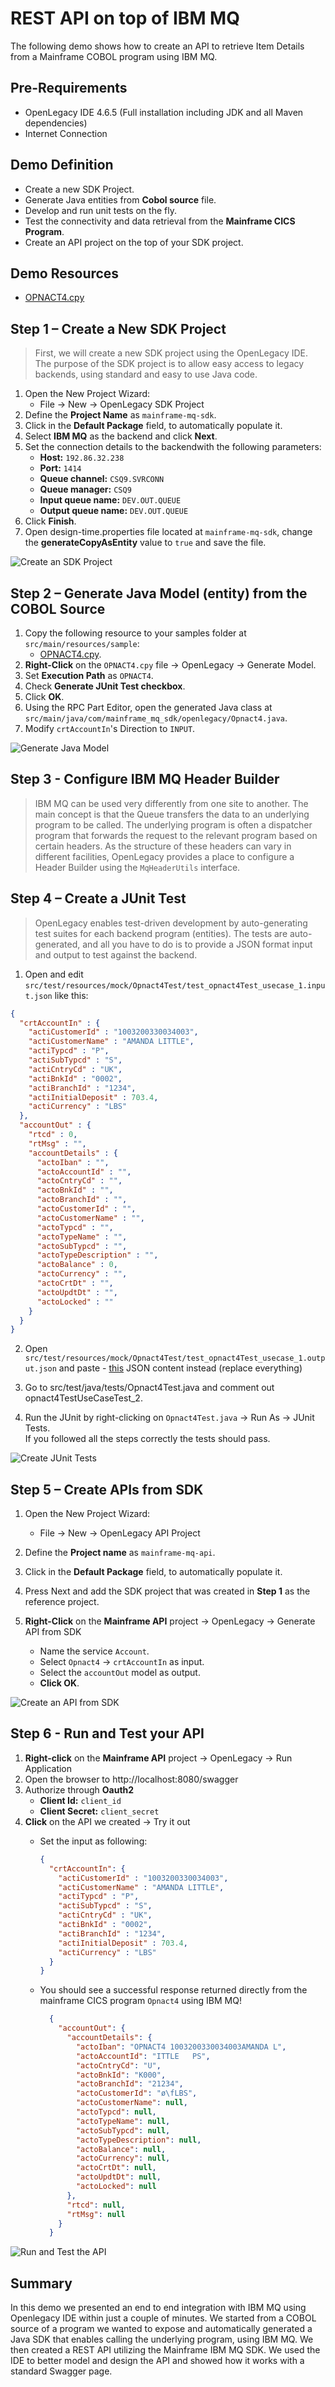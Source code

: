 # REST API on top of IBM MQ

The following demo shows how to create an API to retrieve Item Details from a Mainframe COBOL program using IBM MQ.

## Pre-Requirements

- OpenLegacy IDE 4.6.5 (Full installation including JDK and all Maven dependencies)
- Internet Connection

## Demo Definition

- Create a new SDK Project.
- Generate Java entities from **Cobol source** file.
- Develop and run unit tests on the fly.
- Test the connectivity and data retrieval from the **Mainframe CICS Program**.
- Create an API project on the top of your SDK project.
  
## Demo Resources

- [OPNACT4.cpy](./assets/resources/OPNACT4.cpy)

## Step 1 – Create a New SDK Project

> First, we will create a new SDK project using the OpenLegacy IDE.
The purpose of the SDK project is to allow easy access to legacy backends, using standard and easy to use Java code.

1. Open the New Project Wizard:
   - File → New → OpenLegacy SDK Project
2. Define the **Project Name** as `mainframe-mq-sdk`.
3. Click in the **Default Package** field, to automatically populate it.
4. Select **IBM MQ** as the backend and click **Next**.
5. Set the connection details to the backendwith the following parameters:
    - **Host:** `192.86.32.238`
    - **Port:** `1414`
    - **Queue channel:** `CSQ9.SVRCONN`
    - **Queue manager:** `CSQ9`
    - **Input queue name:** `DEV.OUT.QUEUE`
    - **Output queue name:** `DEV.OUT.QUEUE`
6. Click **Finish**.
7. Open design-time.properties file located at `mainframe-mq-sdk`, change the **generateCopyAsEntity** value to `true` and save the file.

![Create an SDK Project](./assets/images/createSDK.gif)

## Step 2 – Generate Java Model (entity) from the COBOL Source

1. Copy the following resource to your samples folder at `src/main/resources/sample`:
    - [OPNACT4.cpy](./assets/resources/OPNACT4.cpy).
2. **Right-Click** on the `OPNACT4.cpy` file → OpenLegacy → Generate Model.
3. Set **Execution Path** as `OPNACT4`.
4. Check **Generate JUnit Test checkbox**.
5. Click **OK**.
6. Using the RPC Part Editor, open the generated Java class at `src/main/java/com/mainframe_mq_sdk/openlegacy/Opnact4.java`.
7. Modify `crtAccountIn`'s Direction to `INPUT`.

![Generate Java Model](./assets/images/generateEntity.gif)

## Step 3 - Configure IBM MQ Header Builder

> IBM MQ can be used very differently from one site to another. The main concept is that the Queue transfers the data to an underlying program to be called. The underlying program is often a dispatcher program that forwards the request to the relevant program based on certain headers. As the structure of these headers can vary in different facilities, OpenLegacy provides a place to configure a Header Builder using the `MqHeaderUtils` interface.
  
## Step 4 – Create a JUnit Test

> OpenLegacy enables test-driven development by auto-generating test suites for each backend program (entities).
The tests are auto-generated, and all you have to do is to provide a JSON format input and output to test against the backend.

1. Open and edit `src/test/resources/mock/Opnact4Test/test_opnact4Test_usecase_1.input.json` like this:  

  ```json
  {
    "crtAccountIn" : {
      "actiCustomerId" : "1003200330034003",
      "actiCustomerName" : "AMANDA LITTLE",
      "actiTypcd" : "P",
      "actiSubTypcd" : "S",
      "actiCntryCd" : "UK",
      "actiBnkId" : "0002",
      "actiBranchId" : "1234",
      "actiInitialDeposit" : 703.4,
      "actiCurrency" : "LBS"
    },
    "accountOut" : {
      "rtcd" : 0,
      "rtMsg" : "",
      "accountDetails" : {
        "actoIban" : "",
        "actoAccountId" : "",
        "actoCntryCd" : "",
        "actoBnkId" : "",
        "actoBranchId" : "",
        "actoCustomerId" : "",
        "actoCustomerName" : "",
        "actoTypcd" : "",
        "actoTypeName" : "",
        "actoSubTypcd" : "",
        "actoTypeDescription" : "",
        "actoBalance" : 0,
        "actoCurrency" : "",
        "actoCrtDt" : "",
        "actoUpdtDt" : "",
        "actoLocked" : ""
      }
    }
  }
  ```
  
2. Open `src/test/resources/mock/Opnact4Test/test_opnact4Test_usecase_1.output.json` and paste - [this](./assets/resources/Test_usecase_1.output.json) JSON content instead (replace everything)

  
3. Go to src/test/java/tests/Opnact4Test.java and comment out opnact4TestUseCaseTest_2.  
4. Run the JUnit by right-clicking on `Opnact4Test.java` → Run As → JUnit Tests.  
   If you followed all the steps correctly the tests should pass.

![Create JUnit Tests](./assets/images/createJUnit.gif)

## Step 5 – Create APIs from SDK

1. Open the New Project Wizard:  
   - File → New → OpenLegacy API Project  
2. Define the **Project name** as `mainframe-mq-api`.  
3. Click in the **Default Package** field, to automatically populate it.  
4. Press Next and add the SDK project that was created in **Step 1**  as the reference project.  
5. **Right-Click** on the **Mainframe API** project → OpenLegacy → Generate API from SDK  

    - Name the service `Account`.  
    - Select `Opnact4` → `crtAccountIn` as input.  
    - Select the `accountOut` model as output.  
    - **Click OK**.



![Create an API from SDK](./assets/images/createAPI.gif)

## Step 6 - Run and Test your API

1. **Right-click** on the **Mainframe API** project → OpenLegacy → Run Application  
2. Open the browser to http://localhost:8080/swagger  
3. Authorize through **Oauth2**
   - **Client Id:** `client_id`
   - **Client Secret:** `client_secret`
4. **Click** on the API we created → Try it out  
    - Set the input as following:  
	
      ```json
      {
        "crtAccountIn": {
          "actiCustomerId" : "1003200330034003",
          "actiCustomerName" : "AMANDA LITTLE",
          "actiTypcd" : "P",
          "actiSubTypcd" : "S",
          "actiCntryCd" : "UK",
          "actiBnkId" : "0002",
          "actiBranchId" : "1234",
          "actiInitialDeposit" : 703.4,
          "actiCurrency" : "LBS"
        }
      }
      ```
	  
    - You should see a successful response returned directly from the mainframe CICS program `Opnact4` using IBM MQ!  
	
      ```json
		{
		  "accountOut": {
			"accountDetails": {
			  "actoIban": "OPNACT4 1003200330034003AMANDA L",
			  "actoAccountId": "ITTLE   PS",
			  "actoCntryCd": "U",
			  "actoBnkId": "K000",
			  "actoBranchId": "21234",
			  "actoCustomerId": "ø\fLBS",
			  "actoCustomerName": null,
			  "actoTypcd": null,
			  "actoTypeName": null,
			  "actoSubTypcd": null,
			  "actoTypeDescription": null,
			  "actoBalance": null,
			  "actoCurrency": null,
			  "actoCrtDt": null,
			  "actoUpdtDt": null,
			  "actoLocked": null
			},
			"rtcd": null,
			"rtMsg": null
		  }
		}
      ```  

![Run and Test the API](./assets/images/swagger.gif)

## Summary

In this demo we presented an end to end integration with IBM MQ using Openlegacy IDE within just a couple of minutes.
We started from a COBOL source of a program we wanted to expose and automatically generated a Java SDK that enables calling the underlying program, using IBM MQ. We then  created a REST API utilizing the Mainframe IBM MQ SDK.
We used the IDE to better model and design the API and showed how it works with a standard Swagger page.
